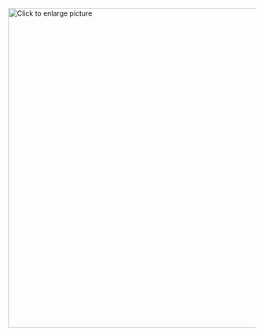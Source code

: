 
<a href="https://drive.google.com/uc?export=view&id=1o3O8WO1CnJAzFjpqr7IKBamqbybayNjz">
    <img src="https://drive.google.com/uc?export=view&id=1o3O8WO1CnJAzFjpqr7IKBamqbybayNjz" style="width: 650px; max-width: 100%; height: auto" title="Click to enlarge picture" />
  
 
